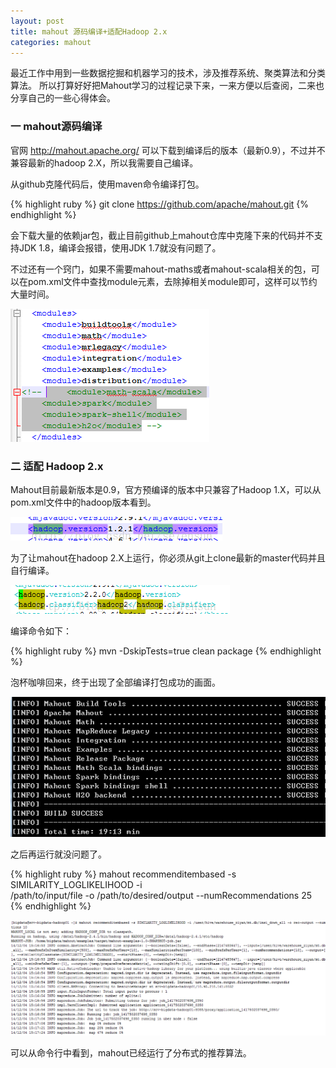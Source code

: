 ```yaml
---
layout: post
title: mahout 源码编译+适配Hadoop 2.x
categories: mahout
---
```


最近工作中用到一些数据挖掘和机器学习的技术，涉及推荐系统、聚类算法和分类算法。
所以打算好好把Mahout学习的过程记录下来，一来方便以后查阅，二来也分享自己的一些心得体会。

### 一 mahout源码编译

官网 http://mahout.apache.org/ 可以下载到编译后的版本（最新0.9），不过并不兼容最新的hadoop 2.X，所以我需要自己编译。

从github克隆代码后，使用maven命令编译打包。

{% highlight ruby %}
git clone https://github.com/apache/mahout.git
{% endhighlight %}

会下载大量的依赖jar包，截止目前github上mahout仓库中克隆下来的代码并不支持JDK 1.8，编译会报错，使用JDK 1.7就没有问题了。

不过还有一个窍门，如果不需要mahout-maths或者mahout-scala相关的包，可以在pom.xml文件中查找module元素，去除掉相关module即可，这样可以节约大量时间。

![123](/asserts/imgs/mahout/m-1-1.png)

### 二 适配 Hadoop 2.x

Mahout目前最新版本是0.9，官方预编译的版本中只兼容了Hadoop 1.X，可以从pom.xml文件中的hadoop版本看到。

![123](/asserts/imgs/mahout/1/20141204160702531.png)

为了让mahout在hadoop 2.X上运行，你必须从git上clone最新的master代码并且自行编译。

![123](/asserts/imgs/mahout/1/20141204160734677.png)

编译命令如下：

{% highlight ruby %}
mvn -DskipTests=true clean package
{% endhighlight %}

泡杯咖啡回来，终于出现了全部编译打包成功的画面。

![123](/asserts/imgs/mahout/m-1-2.png)

之后再运行就没问题了。

{% highlight ruby %}
mahout recommenditembased -s SIMILARITY_LOGLIKELIHOOD -i \
/path/to/input/file -o /path/to/desired/output --numRecommendations 25
{% endhighlight %}

![123](/asserts/imgs/mahout/1/20141204160821734.png)

可以从命令行中看到，mahout已经运行了分布式的推荐算法。

